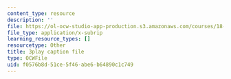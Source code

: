 ```yaml
---
content_type: resource
description: ''
file: https://ol-ocw-studio-app-production.s3.amazonaws.com/courses/18-06sc-linear-algebra-fall-2011/f0576b8d51ce5f46abe6b64890c1c749_l88D4r74gtM.vtt
file_type: application/x-subrip
learning_resource_types: []
resourcetype: Other
title: 3play caption file
type: OCWFile
uid: f0576b8d-51ce-5f46-abe6-b64890c1c749
---
```

